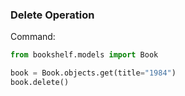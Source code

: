 ### Delete Operation

Command:
```python
from bookshelf.models import Book

book = Book.objects.get(title="1984")
book.delete()
